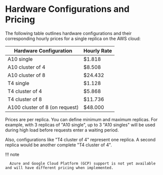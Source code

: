 # Hardware Configurations and Pricing

The following table outlines hardware configurations and their corresponding hourly prices for a single replica on the AWS cloud:

| Hardware Configuration         | Hourly Rate |
| ------------------------------ | ----------- |
| A10 single                     | $1.818      |
| A10 cluster of 4               | $8.508      |
| A10 cluster of 8               | $24.432     |
| T4 single                      | $1.128      |
| T4 cluster of 4                | $5.868      |
| T4 cluster of 8                | $11.736     |
| A100 cluster of 8 (on request) | $48.000     |

Prices are per replica. You can define minimum and maximum replicas. For example, with 3 replicas of "A10 single", up to 3 "A10 singles" will be used during high load before requests enter a waiting period.

Also, configurations like "T4 cluster of 4" represent one replica. A second replica would be another complete "T4 cluster of 4".

!!! note

      Azure and Google Cloud Platform (GCP) support is not yet available and will have different pricing when implemented.


